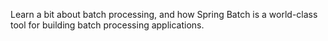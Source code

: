 Learn a bit about batch processing, and how Spring Batch is a world-class tool for building batch processing applications.
